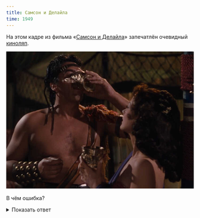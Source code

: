 ```yaml
---
title: Самсон и Делайла
time: 1949
---
```

На этом кадре из фильма
«[Самсон и Делайла](https://ru.wikipedia.org/wiki/Самсон_и_Далила_(фильм,_1949))»
запечатлён очевидный
[киноляп](https://ru.wikipedia.org/wiki/Киноляп).

![Самсон и Делайла](/files/films/screenshots/1949_samson_and_delilah.jpg)

В чём ошибка?

<details><summary>Показать ответ</summary>
<div markdown="1">
Шимшон был назир, поэтому он не мог пить вино.

А в Шофтим 16:17-19 всё верно:
«И сказал ей: бритва не касалась головы моей, ибо я назир ...
И усыпила она его на коленях своих».
Но не сказано, что насыпала снотворное в вино.

Вообще это заблуждение широко распространено.  Например, в песне
«[Samson and Delilah](https://en.wikipedia.org/wiki/Samson_and_Delilah_(Middle_of_the_Road_song))»
есть такие слова: “then he started sleeping
'cos she slipped something in the wine”.
</div>
</details>
